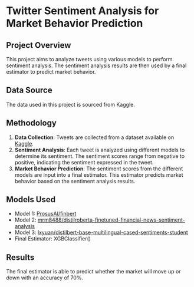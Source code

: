 # Twitter Sentiment Analysis for Market Behavior Prediction

## Project Overview
This project aims to analyze tweets using various models to perform sentiment analysis. The sentiment analysis results are then used by a final estimator to predict market behavior.

## Data Source
The data used in this project is sourced from Kaggle.

## Methodology
1. **Data Collection**: Tweets are collected from a dataset available on [Kaggle](https://www.kaggle.com/datasets/kaushiksuresh147/bitcoin-tweets). 
2. **Sentiment Analysis**: Each tweet is analyzed using different models to determine its sentiment. The sentiment scores range from negative to positive, indicating the sentiment expressed in the tweet.
3. **Market Behavior Prediction**: The sentiment scores from the different models are input into a final estimator. This estimator predicts market behavior based on the sentiment analysis results.

## Models Used
- Model 1: [ProsusAI/finbert](https://huggingface.co/ProsusAI/finbert)
- Model 2: [mrm8488/distilroberta-finetuned-financial-news-sentiment-analysis](https://huggingface.co/mrm8488/distilroberta-finetuned-financial-news-sentiment-analysis)
- Model 3: [lxyuan/distilbert-base-multilingual-cased-sentiments-student](https://huggingface.co/lxyuan/distilbert-base-multilingual-cased-sentiments-student)
- Final Estimator: XGBClassifier()

## Results
The final estimator is able to predict whether the market will move up or down with an accuracy of 70%.
